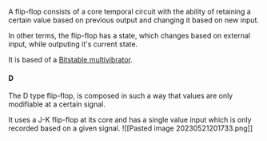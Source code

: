 A flip-flop consists of a core temporal circuit with the ability of retaining a certain value based on previous output and changing it based on new input. 

In other terms, the flip-flop has a state, which changes based on external input, while outputing it's current state.

It is based of a [Bitstable multivibrator](https://en.wikipedia.org/wiki/Multivibrator#Bistable).

#### D
The D type flip-flop, is composed in such a way that values are only modifiable at a certain signal. 

It uses a J-K flip-flop at its core and has a single value input which is only recorded based on a given signal.
![[Pasted image 20230521201733.png]]